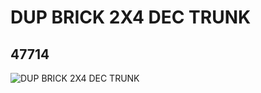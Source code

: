 # DUP BRICK 2X4 DEC TRUNK
## 47714
![DUP BRICK 2X4 DEC TRUNK](https://lc-www-live-s.legocdn.com/media/bricks/5/2/4216296.jpg)